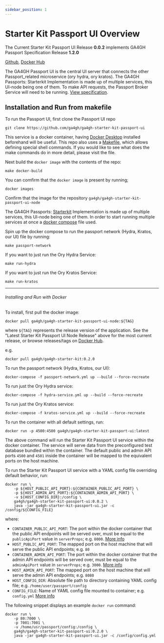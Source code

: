 ```yaml
---
sidebar_position: 1
---
```


# Starter Kit Passport UI Overview

The Current Starter Kit Passport UI Release **0.0.2** implements GA4GH Passport Specification Release **1.2.0**

[Github](https://github.com/ga4gh/ga4gh-starter-kit-passport-ui), [Docker Hub](https://hub.docker.com/repository/docker/ga4gh/ga4gh-starter-kit-passport-ui)

The GA4GH Passport UI is the central UI server that connects the other Passport_related microservice (ory hydra, ory kratos). The GA4GH Passports: Starterkit Implementation is made up of multiple services, this UI-node being one of them. To make API requests, the Passport Broker Service will need to be running. [View specification](https://github.com/ga4gh-duri/ga4gh-duri.github.io/blob/master/researcher_ids/ga4gh_passport_v1.md).


## Installation and Run from makefile

To run the Passport UI, first clone the Passport UI repo
```
git clone https://github.com/ga4gh/ga4gh-starter-kit-passport-ui
```

This service is a docker container, having [Docker Desktop](https://docs.docker.com/desktop/) installed beforehand will be useful. This repo also uses a [Makefile](https://github.com/ga4gh/ga4gh-starter-kit-passport-ui/blob/main/Makefile), which allows defining special shell commands. If you would like to see what does the make commands do in more detail, please visit the file.

Next build the `docker image` with the contents of the repo:
```
make docker-build
```

You can comfirm that the `docker image` is present by running;
```
docker images
```

Confirm that the image for the repository `ga4gh/ga4gh-starter-kit-passport-ui-node`

The GA4GH Passports: [Starterkit]("https://starterkit.ga4gh.org/") Implementation is made up of multiple services, this UI-node being one of them. In order to start running multiple services at once a [docker compose](./passport-develop.yml) file used.

Spin up the docker compose to run the passport network (Hydra, Kratos, our UI) file by running:
```
make passport-network
```

If you want to just run the Ory Hydra Service:
```
make run-hydra
```

If you want to just run the Ory Kratos Service:
```
make run-kratos
```

***
###### Installing and Run with Docker

To install, first pull the docker image:
```
docker pull ga4gh/ga4gh-starter-kit-passport-ui-node:${TAG}
```

where `${TAG}` represents the release version of the application. See the "Latest Starter Kit Passport UI Node Release" above for the most current release, or browse releases/tags on [Docker Hub](https://hub.docker.com/repository/docker/ga4gh/ga4gh-starter-kit-passport-ui-node/tags).

e.g.
```
docker pull ga4gh/ga4gh-starter-kit:0.2.0
```

To run the passport network (Hydra, Kratos, our UI):
```
docker-compose -f passport-network.yml up --build --force-recreate
```

To run just the Ory Hydra service:
```
docker-compose -f hydra-service.yml up --build --force-recreate
```

To run just the Ory Kratos service:
```
docker-compose -f kratos-service.yml up --build --force-recreate
```

To run the container with all default settings, run:
```
docker run -p 4500:4500 ga4gh/ga4gh-starter-kit-passport-ui:latest
```

The above command will run the Starter Kit Passport UI service within the docker container. The service will serve data from the preconfigured test database bundled within the container. The default public and admin API ports `4500` and `4501` inside the container will be mapped to the equivalent ports on the host machine.

To run the Starter Kit Passport UI service with a YAML config file overriding default behavior, run:
```
docker run \
    -p ${HOST_PUBLIC_API_PORT}:${CONTAINER_PUBLIC_API_PORT} \
    -p ${HOST_ADMIN_API_PORT}:${CONTAINER_ADMIN_API_PORT} \
    -v ${HOST_CONFIG_DIR}:/config \
    ga4gh/ga4gh-starter-kit-passport-ui:0.0.2 \
    java -jar ga4gh-starter-kit-passport-ui.jar -c /config/${CONFIG_FILE}
```

where:
* `CONTAINER_PUBLIC_API_PORT`: The port within the docker container that the public API endpoints will be served over, must be equal to the `publicApiPort` value in `serverProps`; e.g. `8000`. [More info](../../concepts-and-guides/configuring-webservice-properties)
* `HOST_PUBLIC_API_PORT`: The mapped port on the host machine that will serve the public API endpoints; e.g. `80`
* `CONTAINER_ADMIN_API_PORT`: The port within the docker container that the admin API endpoints will be served over, must be equal to the `adminApiPort` value in `serverProps`; e.g. `3000`. [More info](../../concepts-and-guides/configuring-webservice-properties)
* `HOST_ADMIN_API_PORT`: The mapped port on the host machine that will serve the admin API endpoints; e.g. `8080`
* `HOST_CONFIG_DIR`: Absolute file path to directory containing YAML config file; e.g. `/home/user/passport/config`
* `CONFIG_FILE`: Name of YAML config file mounted to container; e.g. `config.yml` [More info](./passport_configuration)

The following snippet displays an example `docker run` command:
```
docker run \
    -p 80:7000 \
    -p 7001:7001 \
    -v /home/usr/passport/config:/config \
    ga4gh/ga4gh-starter-kit-passport-ui:0.2.0 \
    java -jar ga4gh-starter-kit-passport-ui.jar -c /config/config.yml
```

